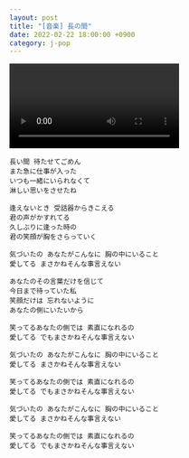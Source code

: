 ```yaml
---
layout: post
title: "[音楽] 長の間"
date: 2022-02-22 18:00:00 +0900
category: j-pop
---
```


<div class="video-container">
    <video id="player" class="video-js vjs-default-skin vjs-big-play-centered" data-json="/public/json/長の間.json"></video>
</div>

```
長い間 待たせてごめん
また急に仕事が入った
いつも一緒にいられなくて
淋しい思いをさせたね

逢えないとき 受話器からきこえる
君の声がかすれてる
久しぶりに逢った時の
君の笑顔が胸をさらっていく

気づいたの あなたがこんなに 胸の中にいること
愛してる まさかねそんな事言えない

あなたのその言葉だけを信じて
今日まで待っていた私
笑顔だけは 忘れないように
あなたの側にいたいから

笑ってるあなたの側では 素直になれるの
愛してる でもまさかねそんな事言えない

気づいたの あなたがこんなに 胸の中にいること
愛してる まさかねそんな事言えない

笑ってるあなたの側では 素直になれるの
愛してる でもまさかねそんな事言えない

気づいたの あなたがこんなに 胸の中にいること
愛してる まさかねそんな事言えない

笑ってるあなたの側では 素直になれるの
愛してる でもまさかねそんな事言えない
```